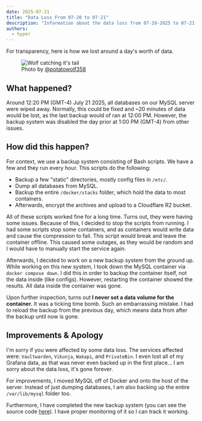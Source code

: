 ```yaml
---
date: 2025-07-21
title: "Data Loss From 07-20 to 07-21"
description: "Information about the data loss from 07-20-2025 to 07-21-2025"
authors:
  - hyper
---
```

For transparency, here is how we lost around a day's worth of data.
<!-- more -->

<figure markdown="span">
  <img alt="Wolf catching it's tail" src="{{ config.site_url }}assets/images/blog/20/1.jpg">
  <figcaption>Photo by <a href="https://x.com/potatowolf358/status/1947478739425890667/photo/1">@potatowolf358</a></figcaption>
</figure>

## What happened?
Around 12:20 PM (GMT-4) July 21 2025, all databases on our MySQL server were wiped away. Normally, this could be fixed and ~20 minutes of data would be lost, as the last backup would of ran at 12:00 PM. However, the backup system was disabled the day prior at 1:00 PM (GMT-4) from other issues.

## How did this happen?
For context, we use a backup system consisting of Bash scripts. We have a few and they run every hour. This scripts do the following:

* Backup a few "static" directories, mostly config files in `/etc/`.
* Dump all databases from MySQL.
* Backup the entire `/docker/stacks` folder, which hold the data to most containers.
* Afterwards, encrypt the archives and upload to a Cloudflare R2 bucket.

All of these scripts worked fine for a long time. Turns out, they were having some issues. Because of this, I decided to stop the scripts from running. I had some scripts stop some containers, and as containers would write data and cause the compression to fail. This script would break and leave the container offline. This caused some outages, as they would be random and I would have to manually start the service again.

Afterwards, I decided to work on a new backup system from the ground up. While working on this new system, I took down the MySQL container via `docker compose down`. I did this in order to backup the container itself, not the data inside (like configs). However, restarting the container showed the results. All data inside the container was gone.

Upon further inspection, turns out **I never set a data volume for the container.** It was a ticking time bomb. Such an embarrassing mistake. I had to reload the backup from the previous day, which means data from after the backup until now is gone.

## Improvements & Apology
I'm sorry if you were affected by some data loss. The services affected were: `Vaultwarden`, `Vikunja`, `Wakapi`, and `PrivateBin`. I even lost all of my Grafana data, as that was never even backed up in the first place... I am sorry about the data loss, it's gone forever.

For improvements, I moved MySQL off of Docker and onto the host of the server. Instead of just dumping databases, I am also backing up the entire `/var/lib/mysql` folder too.

Furthermore, I have completed the new backup system (you can see the source code [here](https://github.com/caninetools/backup)). I have proper monitoring of it so I can track it working.
